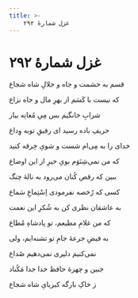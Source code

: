 ```yaml
---
title: >-
    غزل شمارهٔ ۲۹۲
---
```

# غزل شمارهٔ ۲۹۲

<div class="b" id="bn1"><div class="m1"><p>قسم به حشمت و جاه و جلالِ شاه شجاع</p></div>
<div class="m2"><p>که نیست با کَسَم از بهرِ مال و جاه نزاع</p></div></div>
<div class="b" id="bn2"><div class="m1"><p>شرابِ خانگیم بس مِیِ مُغانِه بیار</p></div>
<div class="m2"><p>حریفِ باده رسید ای رفیقِ توبه وِداع</p></div></div>
<div class="b" id="bn3"><div class="m1"><p>خدای را به مِی‌ام شست و شویِ خِرقه کنید</p></div>
<div class="m2"><p>که من نمی‌شِنَوَم بویِ خیرِ از این اوضاع</p></div></div>
<div class="b" id="bn4"><div class="m1"><p>ببین که رقص کُنان می‌رود به نالهٔ چنگ</p></div>
<div class="m2"><p>کسی که رُخصه نفرمودی اِسْتِماعِ سَماع</p></div></div>
<div class="b" id="bn5"><div class="m1"><p>به عاشقان نظری کن به شُکرِ این نعمت</p></div>
<div class="m2"><p>که من غلامِ مطیعم، تو پادشاهِ مُطاع</p></div></div>
<div class="b" id="bn6"><div class="m1"><p>به فیضِ جرعهٔ جامِ تو تشنه‌ایم، ولی</p></div>
<div class="m2"><p>نمی‌کنیم دلیری نمی‌دهیم صُداع</p></div></div>
<div class="b" id="bn7"><div class="m1"><p>جبین و چهرهٔ حافظ خدا جدا مَکُناد</p></div>
<div class="m2"><p>ز خاکِ بارگه کبریایِ شاه شجاع</p></div></div>

